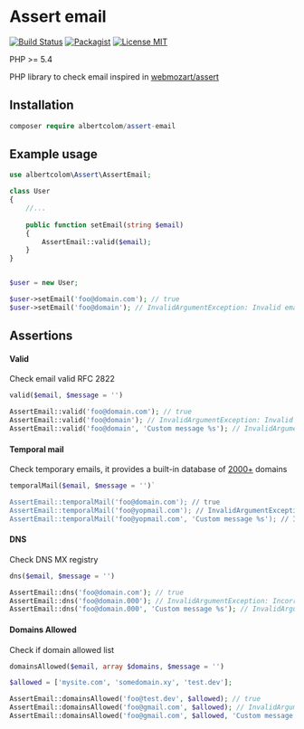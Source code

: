 Assert email
==============
[![Build Status](https://travis-ci.org/albertcolom/assert-email.svg?branch=master)](https://travis-ci.org/albertcolom/assert-email)
[![Packagist](http://img.shields.io/packagist/v/albertcolom/assert-email.svg)](https://packagist.org/packages/albertcolom/assert-email)
[![License MIT](http://img.shields.io/badge/license-MIT-blue.svg)](https://github.com/albertcolom/assert-email/blob/master/LICENSE)

PHP >= 5.4

PHP library to check email inspired in [webmozart/assert](https://packagist.org/packages/webmozart/assert)

## Installation

```php
composer require albertcolom/assert-email

```

## Example usage

```php
use albertcolom\Assert\AssertEmail;

class User
{
    //...
    
    public function setEmail(string $email)
    {
        AssertEmail::valid($email);
    }
}

```

```php

$user = new User;

$user->setEmail('foo@domain.com'); // true
$user->setEmail('foo@domain'); // InvalidArgumentException: Invalid email "foo@domain"
```

## Assertions

#### Valid
Check email valid RFC 2822
```php
valid($email, $message = '')

AssertEmail::valid('foo@domain.com'); // true
AssertEmail::valid('foo@domain'); // InvalidArgumentException: Invalid email "foo@domain"
AssertEmail::valid('foo@domain', 'Custom message %s'); // InvalidArgumentException: Custom message "foo@domain"
```

#### Temporal mail
Check temporary emails, it provides a built-in database of [2000+](https://github.com/albertcolom/assert-email/blob/master/resources/temporal-mail-domain.txt) domains
```php
temporalMail($email, $message = '')`

AssertEmail::temporalMail('foo@domain.com'); // true
AssertEmail::temporalMail('foo@yopmail.com'); // InvalidArgumentException: Temporal email is not allowed "foo@yopmail.com"
AssertEmail::temporalMail('foo@yopmail.com', 'Custom message %s'); // InvalidArgumentException: Custom message "foo@yopmail.com"
```

#### DNS
Check DNS MX registry
```php
dns($email, $message = '')

AssertEmail::dns('foo@domain.com'); // true
AssertEmail::dns('foo@domain.000'); // InvalidArgumentException: Incorrect domain name "domain.000"
AssertEmail::dns('foo@domain.000', 'Custom message %s'); // InvalidArgumentException: Custom message "domain.000"
```

#### Domains Allowed
Check if domain allowed list
```php
domainsAllowed($email, array $domains, $message = '')

$allowed = ['mysite.com', 'somedomain.xy', 'test.dev'];

AssertEmail::domainsAllowed('foo@test.dev', $allowed); // true
AssertEmail::domainsAllowed('foo@gmail.com', $allowed); // InvalidArgumentException: Domain is not allowed "foo@gmail.com"
AssertEmail::domainsAllowed('foo@gmail.com', $allowed, 'Custom message %s'); // InvalidArgumentException: Custom message "foo@gmail.com"
```